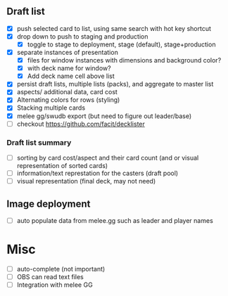 ## Draft list
- [x] push selected card to list, using same search with hot key shortcut
- [x] drop down to push to staging and production
  - [x] toggle to stage to deployment, stage (default), stage+production
- [x] separate instances of presentation
  - [x] files for window instances with dimensions and background color?
  - [x] with deck name for window?
  - [x] Add deck name cell above list
- [x] persist draft lists, multiple lists (packs), and aggregate to master list
- [x] aspects/ additional data, card cost
- [x] Alternating colors for rows (styling)
- [x] Stacking multiple cards
- [x] melee gg/swudb export (but need to figure out leader/base)
- [ ] checkout https://github.com/facit/decklister
### Draft list summary
- [ ] sorting by card cost/aspect and their card count (and or visual representation of sorted cards)
- [ ] information/text represtation for the casters (draft pool)
- [ ] visual representation (final deck, may not need)
## Image deployment
- [ ] auto populate data from melee.gg such as leader and player names
# Misc
- [ ] auto-complete (not important)
- [ ] OBS can read text files
- [ ] Integration with melee GG

